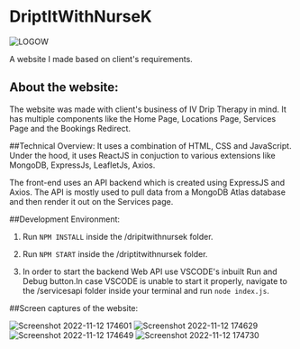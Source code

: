 # DriptItWithNurseK
![LOGOW](https://user-images.githubusercontent.com/102267184/201473569-334231c6-7d10-463a-87cf-f144aadd7be1.png)

A website I made based on client's requirements. 

## About the website:
The website was made with client's business of IV Drip Therapy in mind. It has multiple components like the Home Page, Locations Page, Services Page and the Bookings Redirect.

##Technical Overview:
It uses a combination of HTML, CSS and JavaScript.
Under the hood, it uses ReactJS in conjuction to various extensions like MongoDB, ExpressJs, LeafletJs, Axios. 

The front-end uses an API backend which is created using ExpressJS and Axios. 
The API is mostly used to pull data from a MongoDB Atlas database and then render it out on the Services page.

##Development Environment:
1) Run `NPM INSTALL` inside the /dripitwithnursek folder.

2) Run `NPM START` inside the /driptitwithnursek folder.

3) In order to start the backend Web API use VSCODE's inbuilt Run and Debug button.In case VSCODE is unable to start it properly, navigate to the /servicesapi folder inside your terminal and run `node index.js`.


##Screen captures of the website:

![Screenshot 2022-11-12 174601](https://user-images.githubusercontent.com/102267184/201473547-ea0f1434-e6f9-40c9-a125-f17f21d9cde7.jpg)
![Screenshot 2022-11-12 174629](https://user-images.githubusercontent.com/102267184/201473551-91d81f9c-5dbf-47a4-bc40-158f43f3472d.jpg)
![Screenshot 2022-11-12 174649](https://user-images.githubusercontent.com/102267184/201473553-23627c5e-de42-4424-a22c-83730cc42f1c.jpg)
![Screenshot 2022-11-12 174730](https://user-images.githubusercontent.com/102267184/201473555-bd7fbbae-f0cd-4f7b-bc75-3442d9b8ba7d.jpg)

